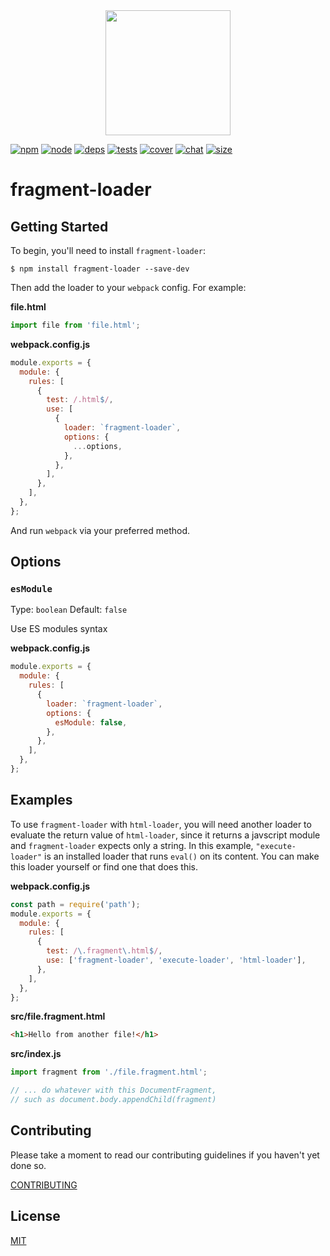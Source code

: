 <div align="center">
  <a href="https://github.com/webpack/webpack">
    <img width="200" height="200" src="https://webpack.js.org/assets/icon-square-big.svg">
  </a>
</div>

[![npm][npm]][npm-url]
[![node][node]][node-url]
[![deps][deps]][deps-url]
[![tests][tests]][tests-url]
[![cover][cover]][cover-url]
[![chat][chat]][chat-url]
[![size][size]][size-url]

# fragment-loader

## Getting Started

To begin, you'll need to install `fragment-loader`:

```console
$ npm install fragment-loader --save-dev
```

<!-- isLoader ? use(this) : delete(isPlugin) -->

Then add the loader to your `webpack` config. For example:

**file.html**

```js
import file from 'file.html';
```

<!-- isLoader ? use(this) : delete(isPlugin) -->

**webpack.config.js**

```js
module.exports = {
  module: {
    rules: [
      {
        test: /.html$/,
        use: [
          {
            loader: `fragment-loader`,
            options: {
              ...options,
            },
          },
        ],
      },
    ],
  },
};
```

And run `webpack` via your preferred method.

## Options

### `esModule`

Type: `boolean`
Default: `false`

Use ES modules syntax

<!-- isLoader ? use(this) : delete(isPlugin) -->

**webpack.config.js**

```js
module.exports = {
  module: {
    rules: [
      {
        loader: `fragment-loader`,
        options: {
          esModule: false,
        },
      },
    ],
  },
};
```

## Examples

To use `fragment-loader` with `html-loader`, you will need another loader to evaluate the return value of `html-loader`, since it returns a javscript module and `fragment-loader` expects only a string. In this example, `"execute-loader"` is an installed loader that runs `eval()` on its content. You can make this loader yourself or find one that does this.

**webpack.config.js**

```js
const path = require('path');
module.exports = {
  module: {
    rules: [
      {
        test: /\.fragment\.html$/,
        use: ['fragment-loader', 'execute-loader', 'html-loader'],
      },
    ],
  },
};
```

**src/file.fragment.html**

```html
<h1>Hello from another file!</h1>
```

**src/index.js**

```js
import fragment from './file.fragment.html';

// ... do whatever with this DocumentFragment,
// such as document.body.appendChild(fragment)
```

## Contributing

Please take a moment to read our contributing guidelines if you haven't yet done so.

[CONTRIBUTING](./.github/CONTRIBUTING.md)

## License

[MIT](./LICENSE)

[npm]: https://img.shields.io/npm/v/fragment-loader.svg
[npm-url]: https://npmjs.com/package/fragment-loader
[node]: https://img.shields.io/node/v/fragment-loader.svg
[node-url]: https://nodejs.org
[deps]: https://david-dm.org/webpack-contrib/fragment-loader.svg
[deps-url]: https://david-dm.org/webpack-contrib/fragment-loader
[tests]: https://dev.azure.com/webpack-contrib/fragment-loader/_apis/build/status/webpack-contrib.fragment-loader?branchName=master
[tests-url]: https://dev.azure.com/webpack-contrib/fragment-loader/_build/latest?definitionId=2&branchName=master
[cover]: https://codecov.io/gh/webpack-contrib/fragment-loader/branch/master/graph/badge.svg
[cover-url]: https://codecov.io/gh/webpack-contrib/fragment-loader
[chat]: https://img.shields.io/badge/gitter-webpack%2Fwebpack-brightgreen.svg
[chat-url]: https://gitter.im/webpack/webpack
[size]: https://packagephobia.now.sh/badge?p=fragment-loader
[size-url]: https://packagephobia.now.sh/result?p=fragment-loader
